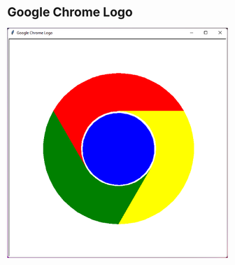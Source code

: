 # Google Chrome Logo

<img src = "https://raw.githubusercontent.com/Nukecraft5419/PythonTurtleArt/main/src/python_turtle/Google_Chrome_Logo/google-chrome-logo.png">
